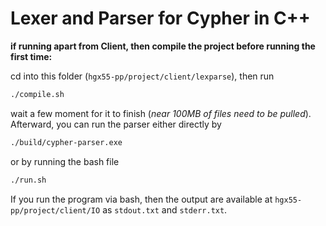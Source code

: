 # Lexer and Parser for Cypher in C++

**if running apart from Client, then compile the project before running the first time:**

cd into this folder (`hgx55-pp/project/client/lexparse`), then run

```bash
./compile.sh
```

wait a few moment for it to finish (*near 100MB of files need to be pulled*).
Afterward, you can run the parser either directly by

```bash
./build/cypher-parser.exe
```

or by running the bash file

```bash
./run.sh
```
If you run the program via bash, then the output are available at `hgx55-pp/project/client/IO` as `stdout.txt` and `stderr.txt`.